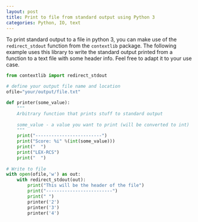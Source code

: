 ```yaml
---
layout: post
title: Print to file from standard output using Python 3
categories: Python, IO, text
---
```


To print standard output to a file in python 3, you can make use of the `redirect_stdout` function from the `contextlib` package. The following example uses this library to write the standard output printed from a function to a text file with some header info. Feel free to adapt it to your use case.

```python
from contextlib import redirect_stdout

# define your output file name and location
ofile="your/output/file.txt"

def printer(some_value):
	"""
	Arbitrary function that prints stuff to standard output
	
	some_value - a value you want to print (will be converted to int)
	"""
	print("-------------------------")
	print("Score: %i" %(int(some_value)))
	print("  ")
	print("LEX-RCS")
	print("  ")
	
# Write to file
with open(ofile,'w') as out:
	with redirect_stdout(out):
		print("This will be the header of the file")
		print("-------------------------")
		print(" ")
		printer('2')
		printer('3')
		printer('4')
```		